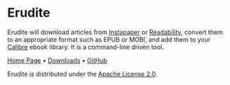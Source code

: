 # Erudite

Erudite will download articles from
[Instapaper](http://www.instapaper.com/) or
[Readability](http://www.readability.com/), convert them to an appropriate
format such as EPUB or MOBI, and add them to your
[Calibre](http://calibre-ebook.com/) ebook library. It is a command-line
driven tool.

[Home Page](http://evanmclean.com/software/erudite/) &bull;
[Downloads](https://code.google.com/p/evmcl/downloads/list) &bull;
[GitHub](https://github.com/evmcl/erudite)

Erudite is distributed under the [Apache License
2.0](http://www.apache.org/licenses/LICENSE-2.0).

